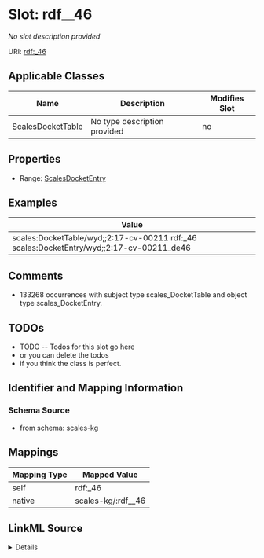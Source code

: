

# Slot: rdf__46


_No slot description provided_





URI: [rdf:_46](http://www.w3.org/1999/02/22-rdf-syntax-ns#_46)



<!-- no inheritance hierarchy -->





## Applicable Classes

| Name | Description | Modifies Slot |
| --- | --- | --- |
| [ScalesDocketTable](../classes/ScalesDocketTable.md) | No type description provided |  no  |







## Properties

* Range: [ScalesDocketEntry](../classes/ScalesDocketEntry.md)






## Examples

| Value |
| --- |
| scales:DocketTable/wyd;;2:17-cv-00211 rdf:_46 scales:DocketEntry/wyd;;2:17-cv-00211_de46 |

## Comments

* 133268 occurrences with subject type scales_DocketTable and object type scales_DocketEntry.

## TODOs

* TODO -- Todos for this slot go here
* or you can delete the todos
* if you think the class is perfect.

## Identifier and Mapping Information







### Schema Source


* from schema: scales-kg




## Mappings

| Mapping Type | Mapped Value |
| ---  | ---  |
| self | rdf:_46 |
| native | scales-kg/:rdf__46 |




## LinkML Source

<details>
```yaml
name: rdf__46
description: No slot description provided
todos:
- TODO -- Todos for this slot go here
- or you can delete the todos
- if you think the class is perfect.
comments:
- 133268 occurrences with subject type scales_DocketTable and object type scales_DocketEntry.
examples:
- value: scales:DocketTable/wyd;;2:17-cv-00211 rdf:_46 scales:DocketEntry/wyd;;2:17-cv-00211_de46
from_schema: scales-kg
rank: 1000
slot_uri: rdf:_46
alias: rdf__46
domain_of:
- scales_DocketTable
range: scales_DocketEntry

```
</details>